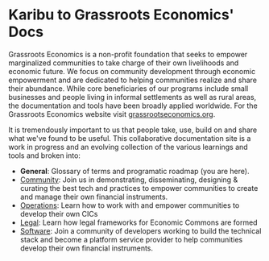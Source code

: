 # Karibu to Grassroots Economics' Docs

Grassroots Economics is a non-profit foundation that seeks to empower marginalized communities to take charge of their own livelihoods and economic future. We focus on community development through economic empowerment and are dedicated to helping communities realize and share their abundance. While core beneficiaries of our programs include small businesses and people living in informal settlements as well as rural areas, the documentation and tools have been broadly applied worldwide. For the Grassroots Economics website visit [grassrootseconomics.org](https://www.grassrootseconomics.org).

It is tremendously important to us that people take, use, build on and share what we've found to be useful. This collaborative documentation site is a work in progress and an evolving collection of the various learnings and tools and broken into:

* **General**: Glossary of terms and programatic roadmap (you are here).
* [Community](/community/): Join us in demonstrating, disseminating, designing & curating the best tech and practices to empower communities to create and manage their own financial instruments. 
* [Operations](/operations/): Learn how to work with and empower communities to develop their own CICs
* [Legal](/legal/): Learn how legal frameworks for Economic Commons are formed
* [Software](/software/): Join a community of developers working to build the technical stack and become a platform service provider to help communities develop their own financial instruments. 




